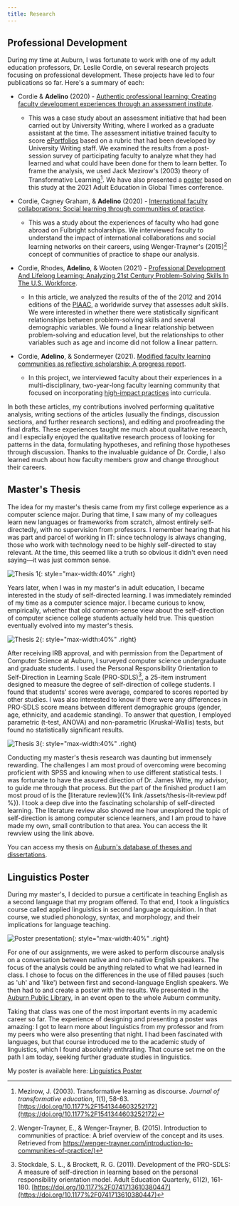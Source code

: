 ```yaml
---
title: Research
---
```


## Professional Development 

During my time at Auburn, I was fortunate to work with one of my adult education professors, Dr. Leslie Cordie, on several research projects focusing on professional development. These projects have led to four publications so far. Here's a summary of each:

- Cordie & **Adelino** (2020) - [Authentic professional learning: Creating faculty development experiences through an assessment institute](https://jotl.uco.edu/index.php/jotl/article/view/283). 
  - This was a case study about an assessment initiative that had been carried out by University Writing, where I worked as a graduate assistant at the time. The assessment initiative trained faculty to score [ePortfolios](http://auburn.edu/academic/provost/university-writing/eportfolio-project/) based on a rubric that had been developed by University Writing staff. We examined the results from a post-session survey of participating faculty to analyze what they had learned and what could have been done for them to learn better. To frame the analysis, we used Jack Mezirow's (2003) theory of Transformative Learning[^1]. We have also presented a [poster](https://edst.educ.ubc.ca/aegt2021/proceedings/) based on this study at the 2021 Adult Education in Global Times conference.

- Cordie, Cagney Graham, & **Adelino** (2020) - [International faculty collaborations: Social
  learning through communities of practice](http://celt.muohio.edu/lcj/issue.php?v=12&n=0). 
  - This was a study about the experiences of faculty who had gone abroad on Fulbright scholarships. We interviewed faculty to understand the impact of international collaborations and social learning networks on their careers, using Wenger-Trayner's (2015)[^2] concept of communities of practice to shape our analysis.

- Cordie, Rhodes, **Adelino**, & Wooten (2021) - [Professional Development And Lifelong Learning: Analyzing 21st Century Problem-Solving Skills In The U.S. Workforce](https://coabe-connects.myshopify.com/products/article-02-professional-development-and-lifelong-learning-analyzing-21st-century-problem-solving-skills-in-the-u-s-workforce?pr_prod_strat=copurchase&pr_rec_pid=6586480230486&pr_ref_pid=6586482229334&pr_seq=uniform).
  - In this article, we analyzed the results of the of the 2012 and 2014 editions of the [PIAAC](https://www.oecd.org/skills/piaac/), a worldwide survey that assesses adult skills. We were interested in whether there were statistically significant relationships between problem-solving skills and several demographic variables. We found a linear relationship between problem-solving and education level, but the relationships to other variables such as age and income did not follow a linear pattern.

- Cordie, **Adelino**, & Sondermeyer (2021). [Modified faculty learning communities as
  reflective scholarship: A progress report](http://celt.muohio.edu/lcj/issue.php?v=13&n=1). 
  - In this project, we interviewed faculty about their experiences in a multi-disciplinary, two-year-long faculty learning community that focused on incorporating [high-impact practices](https://www.aacu.org/node/4084) into curricula.


In both these articles, my contributions involved performing qualitative analysis, writing sections of the articles (usually the findings, discussion sections, and further research sections), and editing and proofreading the final drafts. These experiences taught me much about qualitative research, and I especially enjoyed the qualitative research process of looking for patterns in the data, formulating hypotheses, and refining those hypotheses through discussion. Thanks to the invaluable guidance of Dr. Cordie, I also learned much about how faculty members grow and change throughout their careers.

## Master's Thesis

The idea for my master's thesis came from my first college experience as a computer science major. During that time, I saw many of my colleagues learn new languages or frameworks from scratch, almost entirely self-directedly, with no supervision from professors. I remember hearing that his was part and parcel of working in IT: since technology is always changing, those who work with technology need to be highly self-directed to stay relevant. At the time, this seemed like a truth so obvious it didn't even need saying—it was just common sense.

![Thesis 1](/assets/thesis1.png){: style="max-width:40%" .right}

Years later, when I was in my master's in adult education, I became interested in the study of self-directed learning. I was immediately reminded of my time as a computer science major. I became curious to know, empirically, whether that old common-sense view about the self-direction of computer science college students actually held true. This question eventually evolved into my master's thesis.

![Thesis 2](/assets/thesis2.png){: style="max-width:40%" .right}

After receiving IRB approval, and with permission from the Department of Computer Science at Auburn, I surveyed computer science undergraduate and graduate students. I used the Personal Responsibility Orientation to Self-Direction in Learning Scale (PRO-SDLS)[^3], a 25-item instrument designed to measure the degree of self-direction of college students. I found that students' scores were average, compared to scores reported by other studies. I was also interested to know if there were any differences in PRO-SDLS score means between different demographic groups (gender, age, ethnicity, and academic standing). To answer that question, I employed parametric (t-test, ANOVA) and non-parametric (Kruskal-Wallis) tests, but found no statistically significant results.

![Thesis 3](/assets/thesis3.png){: style="max-width:40%" .right}

Conducting my master's thesis research was daunting but immensely rewarding. The challenges I am most proud of overcoming were becoming proficient with SPSS and knowing when to use different statistical tests. I was fortunate to have the assured direction of Dr. James Witte, my advisor, to guide me through that process. But the part of the finished product I am most proud of is the [literature review]({% link /assets/thesis-lit-review.pdf %}). I took a deep dive into the fascinating scholarship of self-directed learning. The literature review also showed me how unexplored the topic of self-direction is among computer science learners, and I am proud to have made my own, small contribution to that area. You can access the lit rewview using the link above.

You can access my thesis on [Auburn's database of theses and dissertations](http://etd.auburn.edu/handle/10415/7247).

## Linguistics Poster

During my master's, I decided to pursue a certificate in teaching English as a second language that my program offered. To that end, I took a linguistics course called applied linguistics in second language acquisition. In that course, we studied phonology, syntax,  and morphology, and their implications for language teaching. 

![Poster presentation](/assets/posterpresentation.jpg){: style="max-width:40%" .right}

For one of our assignments, we were asked to perform discourse analysis on a conversation between native and non-native English speakers. The focus of the analysis could be anything related to what we had learned in class. I chose to focus on the differences in the use of filled pauses (such as 'uh' and 'like') between first and second-language English speakers. We then had to and create a poster with the results. We presented in the [Auburn Public Library](https://www.auburnalabama.org/library/), in an event open to the whole Auburn community.

Taking that class was one of the most important events in my academic career so far. The experience of designing and presenting a poster was amazing: I got to learn more about linguistics from my professor and from my peers who were also presenting that night. I had been fascinated with languages, but that course introduced me to the academic study of linguistics, which I found absolutely enthralling. That course set me on the path I am today, seeking further graduate studies in linguistics.

My poster is available here: [Linguistics Poster](https://7437c9c6-f27e-4a66-b957-7ee9692060b0.filesusr.com/ugd/f98d14_225cb4d92dec4a64b8c8a99e616d1300.pdf)

[^1]: Mezirow, J. (2003). Transformative learning as discourse. *Journal of transformative education*, *1*(1), 58-63. [https://doi.org/10.1177%2F1541344603252172](https://doi.org/10.1177%2F1541344603252172) 
[^2]: Wenger-Trayner, E., & Wenger-Trayner, B. (2015). Introduction to communities of practice: A brief overview of the concept and its uses. Retrieved from [https://wenger-trayner.com/introduction-to-communities-of-practice/)](https://wenger-trayner.com/introduction-to-communities-of-practice/)
[^3]: Stockdale, S. L., & Brockett, R. G. (2011). Development of the  PRO-SDLS: A measure of self-direction in learning based on the personal  responsibility orientation model. Adult Education Quarterly, 61(2), 161-180. [https://doi.org/10.1177%2F0741713610380447](https://doi.org/10.1177%2F0741713610380447)
